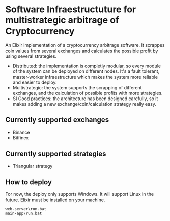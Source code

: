 # Software Infraestructuture for multistrategic arbitrage of Cryptocurrency

An Elixir implementation of a cryptocurrency arbitrage software. It scrappes coin values from several exchanges and calculates the possible profit by using several strategies. 

- Distributed: the implementation is completly modular, so every module of the system can be deployed on different nodes. It's a fault tolerant, master-worker infraestructure which makes the system more reliable and easier to deploy.
- Multistrategic: the system supports the scrapping of different exchanges, and the calculation of possible profits with more strategies.
- SI Good practices: the architecture has been designed carefully, so it makes adding a new exchange/coin/calculation strategy really easy.

## Currently supported exchanges
- Binance
- Bitfinex

## Currently supported strategies
- Triangular strategy

## How to deploy

For now, the deploy only supports Windows. It will support Linux in the future.
Elixir must be installed on your machine.

```` 
web-server\run.bat
main-app\run.bat
````

